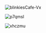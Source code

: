![blinkiesCafe-Vx](https://github.com/user-attachments/assets/ae1282d2-7cc0-4d05-a2e7-b4ed941adbc7)

![p7qmsl](https://github.com/user-attachments/assets/2d0db6a4-72ac-4a28-a2c1-a8008dcb118d)

![xhczmu](https://github.com/user-attachments/assets/3750c6f9-5637-4231-840b-25656679b58c)
